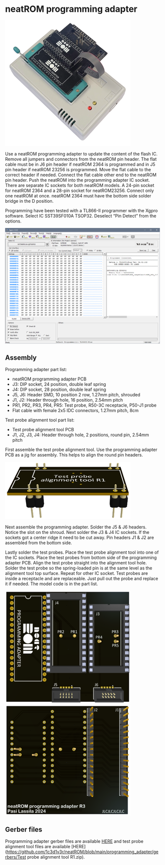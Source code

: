 # neatROM programming adapter

<img src="/images/neatROM_programming_adapter_in_programmer_no_BG.png" width="408">

Use a neatROM programming adapter to update the content of the flash IC. Remove all jumpers and connectors from the neatROM pin header. The flat cable must be in J6 pin header if neatROM 2364 is programmed and in J5 pin header if neatROM 23256 is programmed. Move the flat cable to the correct header if needed. Connect the flat cable other end to the neatROM pin header. Push the neatROM into the programming adapter IC socket. There are separate IC sockets for both neatROM models. A 24-pin socket for neatROM 2364 and a 28-pin socket for neatROM23256. Connect only one neatROM at once. neatROM 2364 must have the bottom side solder bridge in the D position.

Programming have been tested with a TL866-II programmer with the Xgpro software. Select IC SST39SF010A TSOP32. Deselect “Pin Detect” from the options.

<img src="/images/Xgpro_pin_detect.PNG" width="800">

## Assembly

Programming adapter part list:
-	neatROM programming adapter PCB
-	J3: DIP socket, 24 position, double leaf spring
-	J4: DIP socket, 28 position, double leaf spring
-	J5, J6: Header SMD, 10 position 2 row, 1.27mm pitch, shrouded
-	J1, J2: Header through hole, 16 position, 2.54mm pitch
-	PR1, PR2, PR3, PR4, PR5: Test probe, R50-3C receptacle, P50-J1 probe
-	Flat cable with female 2x5 IDC connectors, 1.27mm pitch, 8cm

Test probe alignment tool part list:
-	Test probe alignment tool PCB
-	J1, J2, J3, J4: Header through hole, 2 positions, round pin, 2.54mm pitch

First assemble the test probe alignment tool. Use the programming adapter PCB as a jig for assembly. This helps to align the round pin headers.

<img src="/images/test probe alignment tool.PNG" width="408">

Next assemble the programming adapter. Solder the J5 & J6 headers. Notice the slot on the shroud.
Next solder the J3 & J4 IC sockets. If the sockets got a center ridge it need to be cut away.
Pin headers J1 & J2 are assembled from the bottom side.

Lastly solder the test probes. Place the test probe alignment tool into one of the IC sockets. Place the test probes from bottom side of the programming adapter PCB. Align the test probe straight into the alignment tool hole. Solder the test probe so the spring-loaded pin is at the same level as the alignment tool top surface. Repeat for other IC socket. Test probes are inside a receptacle and are replaceable. Just pull out the probe and replace it if needed. The model code is in the part list.

<img src="/images/Programming adapter top.PNG" width="408"><img src="/images/Programming adapter bot.PNG" width="408">

## Gerber files

Programming adapter gerber files are available  [HERE](https://github.com/1c3d1v3r/neatROM/blob/main/programming_adapter/gerbers/PCB_R3.zip) and test probe alignment tool files are available [HERE](https://github.com/1c3d1v3r/neatROM/blob/main/programming_adapter/gerbers/Test probe alignment tool R1.zip).
